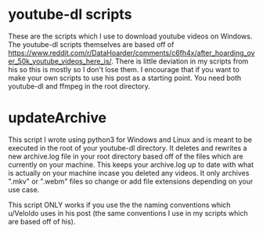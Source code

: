 # youtube-dl scripts
These are the scripts which I use to download youtube videos on Windows. The youtube-dl scripts themselves are based off of https://www.reddit.com/r/DataHoarder/comments/c6fh4x/after_hoarding_over_50k_youtube_videos_here_is/. There is little deviation in my scripts from his so this is mostly so I don't lose them. I encourage that if you want to make your own scripts to use his post as a starting point. You need both youtube-dl and ffmpeg in the root directory.

# updateArchive
This script I wrote using python3 for Windows and Linux and is meant to be executed in the root of your youtube-dl directory. It deletes and rewrites a new archive.log file in your root directory based off of the files which are currently on your machine. This keeps your archive.log up to date with what is actually on your machine incase you deleted any videos. It only archives ".mkv" or ".webm" files so change or add file extensions depending on your use case.

This script ONLY works if you use the the naming conventions which u/Veloldo uses in his post (the same conventions I use in my scripts which are based off of his).
